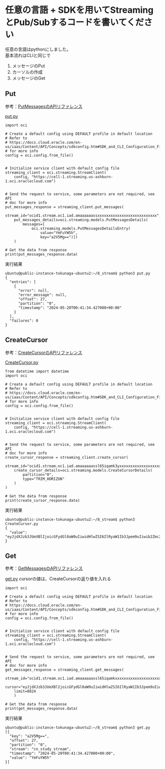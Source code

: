 # 任意の言語 + SDKを用いてStreamingとPub/Subするコードを書いてください

任意の言語はpythonにしました。<br>
基本流れはCLIと同じで
1. メッセージのPut
2. カーソルの作成
3. メッセージのGet<br>

## Put
参考：[PutMessagesのAPIリファレンス](https://docs.oracle.com/en-us/iaas/api/#/en/streaming/20180418/Message/PutMessages)

[put.py](https://github.com/sh-sho/cn_study_tutor_repository/blob/8_Streaming_tokunaga/8_messaging/8_stream/put.py)
```
import oci

# Create a default config using DEFAULT profile in default location
# Refer to
# https://docs.cloud.oracle.com/en-us/iaas/Content/API/Concepts/sdkconfig.htm#SDK_and_CLI_Configuration_File
# for more info
config = oci.config.from_file()


# Initialize service client with default config file
streaming_client = oci.streaming.StreamClient(
    config, "https://cell-1.streaming.us-ashburn-1.oci.oraclecloud.com")


# Send the request to service, some parameters are not required, see API
# doc for more info
put_messages_response = streaming_client.put_messages(
    stream_id="ocid1.stream.oc1.iad.amaaaaaassxxxxxxxxxxxxxxxxxxxxxxxxxxx",
    put_messages_details=oci.streaming.models.PutMessagesDetails(
        messages=[
            oci.streaming.models.PutMessagesDetailsEntry(
                value="YmFuYW5h",
                key="a2V5Mg==")])
    )

# Get the data from response
print(put_messages_response.data)
```


実行結果
```
ubuntu@public-instance-tokunaga-ubuntu2:~/8_stream$ python3 put.py 
{
  "entries": [
    {
      "error": null,
      "error_message": null,
      "offset": 27,
      "partition": "0",
      "timestamp": "2024-05-20T00:41:34.427000+00:00"
    }
  ],
  "failures": 0
}

```
## CreateCursor
参考：[CreateCursorのAPIリファレンス](https://docs.oracle.com/en-us/iaas/api/#/en/streaming/20180418/Cursor/CreateCursor)

[CreateCursor.py](https://github.com/sh-sho/cn_study_tutor_repository/blob/8_Streaming_tokunaga/8_messaging/8_stream/CreateCursor.py)
```
from datetime import datetime
import oci

# Create a default config using DEFAULT profile in default location
# Refer to
# https://docs.cloud.oracle.com/en-us/iaas/Content/API/Concepts/sdkconfig.htm#SDK_and_CLI_Configuration_File
# for more info
config = oci.config.from_file()


# Initialize service client with default config file
streaming_client = oci.streaming.StreamClient(
    config, "https://cell-1.streaming.us-ashburn-1.oci.oraclecloud.com")


# Send the request to service, some parameters are not required, see API
# doc for more info
create_cursor_response = streaming_client.create_cursor(
    stream_id="ocid1.stream.oc1.iad.amaaaaaassl65iqamk3yxxxxxxxxxxxxxxxxxxxxxxxxx",
    create_cursor_details=oci.streaming.models.CreateCursorDetails(
        partition="0",
        type="TRIM_HORIZON"
    )
)

# Get the data from response
print(create_cursor_response.data)
```
実行結果
```
ubuntu@public-instance-tokunaga-ubuntu2:~/8_stream$ python3 CreateCursor.py 
{
  "value": "eyJjdXJzb3JUeXBlIjoicGFydGl0aW9uIiwidHlwZSI6IlRyaW1Ib3Jpem9uIiwib2Zmc2V0IjpudWxsLCJ0aW1lIjpudWxsLCJwYXJ0aXRpb24iOiIwIiwic3RyZWFtSWQiOiJvY2lkMS5zdHJlYW0ub2MxLmlhZC5hbWFhYWFhYXNzbDY1aXFhbWszeW9vaXluMmtiNjc0cXhqMnlvMmR1bnd3czNsN3FldXozZ2dnNzdpNnEiLCJleHBpcmF0aW9uIjoxNzE2MTY2NzgzMzEzLCJjdXJzb3JUeXBlIjoicGFydGl0aW9uIn0="
}
```

## Get
参考：[GetMessagesのAPIリファレンス](https://docs.oracle.com/en-us/iaas/api/#/en/streaming/20180418/Message/GetMessages)

[get.py](https://github.com/sh-sho/cn_study_tutor_repository/blob/8_Streaming_tokunaga/8_messaging/8_stream/get.py)
cursorの値は、CreateCursorの返り値を入れる
```
import oci

# Create a default config using DEFAULT profile in default location
# Refer to
# https://docs.cloud.oracle.com/en-us/iaas/Content/API/Concepts/sdkconfig.htm#SDK_and_CLI_Configuration_File
# for more info
config = oci.config.from_file()


# Initialize service client with default config file
streaming_client = oci.streaming.StreamClient(
    config, "https://cell-1.streaming.us-ashburn-1.oci.oraclecloud.com")


# Send the request to service, some parameters are not required, see API
# doc for more info
get_messages_response = streaming_client.get_messages(
    stream_id="ocid1.stream.oc1.iad.amaaaaaassl65iqamkxxxxxxxxxxxxxxxxxxxxxx",
    cursor="eyJjdXJzb3JUeXBlIjoicGFydGl0aW9uIiwidHlwZSI6IlRyaW1Ib3Jpem9uIiwib2Zmc2V0IjpudWxsLCJ0aW1lIjpudWxsLCJwYXJ0aXRpb24iOiIwIiwic3RyZWFtSWQiOiJvY2lkMS5zdHJlYW0ub2MxLmlhZC5hbWFhYWFhYXNzbDY1aXFhbWszeW9vaXluMmtiNjc0cXhqMnlvMmR1bnd3czNsN3FldXozZ2dnNzdpNnEiLCJleHBpcmF0aW9uIjoxNzE2MTY2NzgzMzEzLCJjdXJzb3JUeXBlIjoicGFydGl0aW9uIn0=",
    limit=8824
    )

# Get the data from response
print(get_messages_response.data)

```

実行結果
```
ubuntu@public-instance-tokunaga-ubuntu2:~/8_stream$ python3 get.py 
[{
  "key": "a2V5Mg==",
  "offset": 27,
  "partition": "0",
  "stream": "cn_study_stream",
  "timestamp": "2024-05-20T00:41:34.427000+00:00",
  "value": "YmFuYW5h"
}]
```
